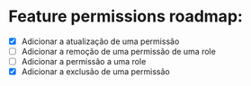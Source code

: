 # Feature permissions roadmap:
- [X] Adicionar a atualização de uma permissão
- [ ] Adicionar a remoção de uma permissão de uma role
- [ ] Adicionar a permissão a uma role
- [X] Adicionar a exclusão de uma permissão